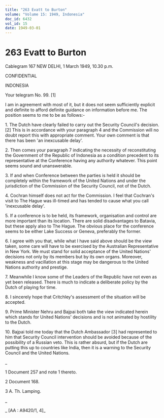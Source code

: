 ```yaml
---
title: "263 Evatt to Burton"
volume: "Volume 15: 1949, Indonesia"
doc_id: 6432
vol_id: 15
date: 1949-03-01
---
```


# 263 Evatt to Burton

Cablegram 167 NEW DELHI, 1 March 1949, 10.30 p.m.

CONFIDENTIAL

INDONESIA

Your telegram No. 99. [1]

I am in agreement with most of it, but it does not seem sufficiently explicit and definite to afford definite guidance on information before me. The position seems to me to be as follows:-

1\. The Dutch have clearly failed to carry out the Security Council's decision. [2] This is in accordance with your paragraph 4 and the Commission will no doubt report this with appropriate comment. Your own comment is that there has been 'an inexcusable delay'.

2\. Then comes your paragraph 7 indicating the necessity of reconstituting the Government of the Republic of Indonesia as a condition precedent to its representative at the Conference having any authority whatever. This point seems sound and unanswerable.

3\. If and when Conference between the parties is held it should be completely within the framework of the United Nations and under the jurisdiction of the Commission of the Security Council, not of the Dutch.

4\. Cochran himself does not act for the Commission. I feel that Cochran's visit to The Hague was ill-timed and has tended to cause what you call 'inexcusable delay'.

5\. If a conference is to be held, its framework, organisation and control are more important than its location. There are solid disadvantages to Batavia, but these apply also to The Hague. The obvious place for the conference seems to be either Lake Success or Geneva, preferably the former.

6\. I agree with you that, while what I have said above should be the view taken, some care will have to be exercised by the Australian Representative in New York. We must stand for solid acceptance of the United Nations' decisions not only by its members but by its own organs. Moreover, weakness and vacillation at this stage may be dangerous to the United Nations authority and prestige.

7\. Meanwhile I know some of the Leaders of the Republic have not even as yet been released. There is much to indicate a deliberate policy by the Dutch of playing for time.

8\. I sincerely hope that Critchley's assessment of the situation will be accepted.

9\. Prime Minister Nehru and Bajpai both take the view indicated herein which stands for United Nations' decisions and is not animated by hostility to the Dutch.

10\. Bajpai told me today that the Dutch Ambassador [3] had represented to him that Security Council intervention should be avoided because of the possibility of a Russian veto. This is rather absurd, but if the Dutch are putting this up to countries like India, then it is a warning to the Security Council and the United Nations.

_

1 Document 257 and note 1 thereto.

2 Document 168.

3 A. Th. Lamping.

_

_ [AA : A9420/1, 4]_
